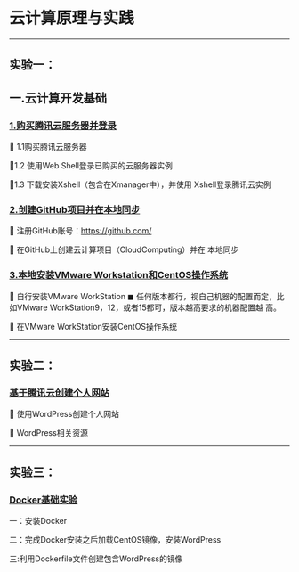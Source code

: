 # **云计算原理与实践**

------



## **实验一：**

## 一.云计算开发基础

### [1.<u>购买腾讯云服务器并登录</u>](./Experiment1/1.md)



 1.1购买腾讯云服务器  

1.2 使用Web Shell登录已购买的云服务器实例

1.3 下载安装Xshell（包含在Xmanager中），并使用 Xshell登录腾讯云实例



### [2.创建GitHub项目并在本地同步](./Experiment1/2.md)

 注册GitHub账号：https://github.com/ 

 在GitHub上创建云计算项目（CloudComputing）并在 本地同步 



### [3.本地安装VMware Workstation和CentOS操作系统](./Experiment1/3.md)

 自行安装VMware WorkStation ◼ 任何版本都行，视自己机器的配置而定，比如VMware WorkStation9，12，或者15都可，版本越高要求的机器配置越 高。 

 在VMware WorkStation安装CentOS操作系统 

------

## 实验二：

### [基于腾讯云创建个人网站](./Experiment2-wordpress/README.md)

 使用WordPress创建个人网站 

  WordPress相关资源 



------

## 实验三：

### [<u>Docker基础实验</u>](./Experiment3-docker/README.md)

一：安装Docker

二：完成Docker安装之后加载CentOS镜像，安装WordPress

三:利用Dockerfile文件创建包含WordPress的镜像